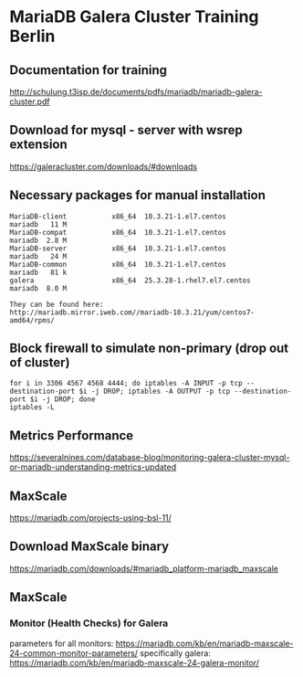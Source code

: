 # MariaDB Galera Cluster Training Berlin 

## Documentation for training 
http://schulung.t3isp.de/documents/pdfs/mariadb/mariadb-galera-cluster.pdf

## Download for mysql - server with wsrep extension 
https://galeracluster.com/downloads/#downloads

## Necessary packages for manual installation 
```
MariaDB-client           x86_64  10.3.21-1.el7.centos           mariadb   11 M
MariaDB-compat           x86_64  10.3.21-1.el7.centos           mariadb  2.8 M
MariaDB-server           x86_64  10.3.21-1.el7.centos           mariadb   24 M
MariaDB-common           x86_64  10.3.21-1.el7.centos           mariadb   81 k
galera                   x86_64  25.3.28-1.rhel7.el7.centos     mariadb  8.0 M

They can be found here:
http://mariadb.mirror.iweb.com//mariadb-10.3.21/yum/centos7-amd64/rpms/
```
## Block firewall to simulate non-primary (drop out of cluster) 
```
for i in 3306 4567 4568 4444; do iptables -A INPUT -p tcp --destination-port $i -j DROP; iptables -A OUTPUT -p tcp --destination-port $i -j DROP; done
iptables -L 
```

## Metrics Performance 
https://severalnines.com/database-blog/monitoring-galera-cluster-mysql-or-mariadb-understanding-metrics-updated

## MaxScale 
https://mariadb.com/projects-using-bsl-11/

## Download MaxScale binary 
https://mariadb.com/downloads/#mariadb_platform-mariadb_maxscale

## MaxScale 

### Monitor (Health Checks) for Galera 

parameters for all monitors:
https://mariadb.com/kb/en/mariadb-maxscale-24-common-monitor-parameters/
specifically galera:
https://mariadb.com/kb/en/mariadb-maxscale-24-galera-monitor/

